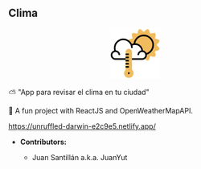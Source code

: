 ## Clima

<p align="center">
  <img src="src/images/clima.png" width="100"/>
 </p>

⛅ "App para revisar el clima en tu ciudad"

👻 A fun project with ReactJS and OpenWeatherMapAPI.

https://unruffled-darwin-e2c9e5.netlify.app/

- **Contributors:**

  - Juan Santillán a.k.a. JuanYut
